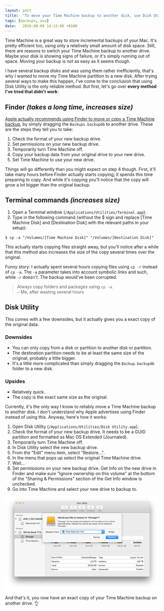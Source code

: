 ```yaml
---
layout: post
title:  "To move your Time Machine backup to another disk, use Disk Utility"
tags: [backups, osx]
date:   2016-08-09 14:15:00 +0100
---
```

Time Machine is a great way to store incremental backups of your Mac. It's pretty efficient too, using only a relatively small amount of disk space. Still, there are reasons to switch your Time Machine backup to another drive. Maybe your disk is showing signs of failure, or it's simply running out of space. Moving your backup is not as easy as it seems though.

I have several backup disks and was using them rather inefficiently, that's why I wanted to move my Time Machine partition to a new disk. After trying several ways to make this happen, I've come to the conclusion that using Disk Utility is the only reliable method. But first, let's go over **every method I've tried that didn't work**:

## Finder _(takes a long time, increases size)_

[Apple actually recommends using Finder to move or copy a Time Machine backup](https://support.apple.com/en-us/HT202380), by simply dragging the `Backups.backupdb` to another drive. These are the steps they tell you to take:

1. Check the format of your new backup drive.
1. Set permissions on your new backup drive.
1. Temporarily turn Time Machine off.
1. Copy your backup data from your original drive to your new drive.
1. Set Time Machine to use your new drive.

Things will go differently than you might expect on step 4 though. First, it'll take many hours before Finder actually starts copying; it spends this time preparing to copy. And while it's copying you'll notice that the copy will grow a lot bigger than the original backup. 

## Terminal commands _(increases size)_

1. Open a Terminal window (`/Applications/Utilities/Terminal.app`).
2. Type in the following command (without the $ sign and replace [Time Machine Disk] and [Destination Disk] with the relevant paths in your setup):

`$ cp -a "/Volumes/[Time Machine Disk]" "/Volumes/[Destination Disk]"`

This actually starts copying files straight away, but you'll notice after a while that this method also increases the size of the copy several times over the original.

Funny story: I actually spent several hours copying files using `cp -r` instead of `cp -a`. The `-a` parameter takes into account symbolic links and such, while `-r` doesn't. The backup would've been corrupted.

> Always copy folders and packages using `cp -a`.<br>– Me, after wasting several hours

## Disk Utility

This comes with a few downsides, but it actually gives you a exact copy of the original data.

### Downsides

* You can only copy from a disk or partition to another disk or partition.
* The destination partition needs to be at least the same size of the original, probably a little bigger.
* It's a little more complicated than simply dragging the `Backup.backupdb` folder to a new disk.

### Upsides

* Relatively quick.
* The copy is the exact same size as the original.

Currently, it's the only way I know to reliably move a Time Machine backup to another disk. I don't understand why Apple advertises using Finder instead of using this. Anyway, here's how it works:

1. Open Disk Utility (`/Applications/Utilities/Disk Utility.app`).
1. Check the format of your new backup drive. It needs to be a GUID partition and formatted as Mac OS Extended (Journaled).
1. Temporarily turn Time Machine off.
1. In Disk Utility select the new backup drive.
1. From the "Edit" menu item, select "Restore...".
1. In the menu that pops up select the original Time Machine drive.
1. Wait...
1. Set permissions on your new backup drive. Get Info on the new drive in Finder and make sure "Ignore ownership on this volume" at the bottom of the "Sharing & Permissions" section of the Get Info window is unchecked.
1. Go into Time Machine and select your new drive to backup to.

![Restore the Time Machine backup on a new drive](/assets/blog/Screen_Shot_2016-08-09_at_15.14.27.png)

And that's it, you now have an exact copy of your Time Machine backup on another drive. 👌
